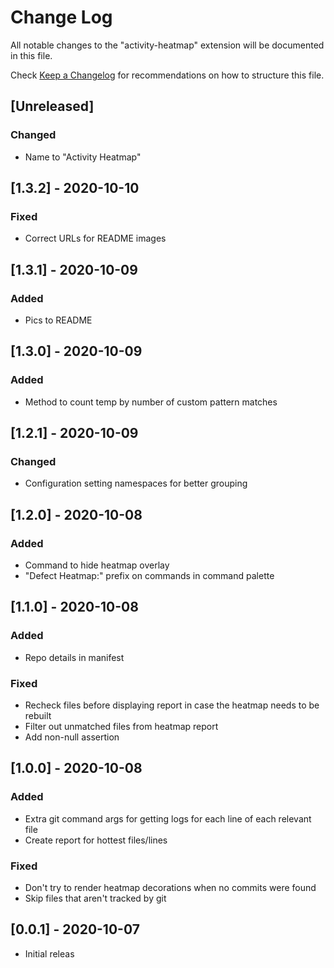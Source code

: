 # Change Log

All notable changes to the "activity-heatmap" extension will be documented in this file.

Check [Keep a Changelog](http://keepachangelog.com/) for recommendations on how to structure this file.

## [Unreleased]

### Changed

- Name to "Activity Heatmap"

## [1.3.2] - 2020-10-10

### Fixed

- Correct URLs for README images

## [1.3.1] - 2020-10-09

### Added

- Pics to README

## [1.3.0] - 2020-10-09

### Added

- Method to count temp by number of custom pattern matches

## [1.2.1] - 2020-10-09

### Changed

- Configuration setting namespaces for better grouping

## [1.2.0] - 2020-10-08

### Added

- Command to hide heatmap overlay
- "Defect Heatmap:" prefix on commands in command palette

## [1.1.0] - 2020-10-08

### Added

- Repo details in manifest

### Fixed

- Recheck files before displaying report in case the heatmap needs to be rebuilt
- Filter out unmatched files from heatmap report
- Add non-null assertion

## [1.0.0] - 2020-10-08

### Added

- Extra git command args for getting logs for each line of each relevant file
- Create report for hottest files/lines

### Fixed

- Don't try to render heatmap decorations when no commits were found
- Skip files that aren't tracked by git

## [0.0.1] - 2020-10-07

- Initial releas
